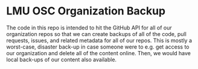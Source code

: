 
# LMU OSC Organization Backup

The code in this repo is intended to hit the GitHub API for all of our organization repos so that we can create backups of all of the code, pull requests, issues, and related metadata for all of our repos. This is mostly a worst-case, disaster back-up in case someone were to e.g. get access to our organization and delete all of the content online. Then, we would have local back-ups of our content also available.
